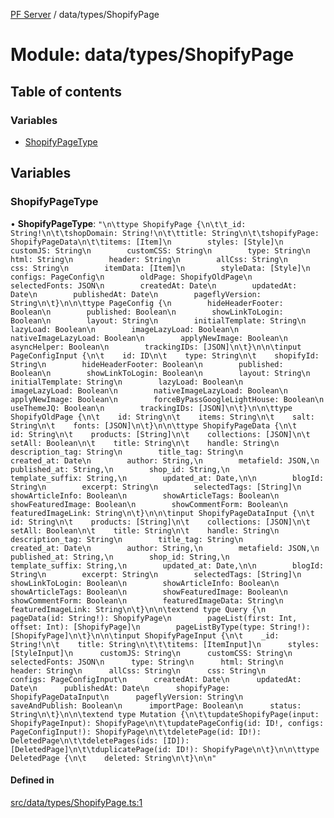 [PF Server](../README.md) / data/types/ShopifyPage

# Module: data/types/ShopifyPage

## Table of contents

### Variables

- [ShopifyPageType](data_types_ShopifyPage.md#shopifypagetype)

## Variables

### ShopifyPageType

• **ShopifyPageType**: ``"\n\ttype ShopifyPage {\n\t\t_id: String!\n\t\tshopDomain: String!\n\t\ttitle: String\n\t\tshopifyPage: ShopifyPageData\n\t\titems: [Item]\n        styles: [Style]\n        customJS: String\n        customCSS: String\n        type: String\n        html: String\n        header: String\n        allCss: String\n        css: String\n        itemData: [Item]\n        styleData: [Style]\n        configs: PageConfig\n        oldPage: ShopifyOldPage\n        selectedFonts: JSON\n        createdAt: Date\n        updatedAt: Date\n        publishedAt: Date\n        pageflyVersion: String\n\t}\n\n\ttype PageConfig {\n        hideHeaderFooter: Boolean\n        published: Boolean\n        showLinkToLogin: Boolean\n        layout: String\n        initialTemplate: String\n        lazyLoad: Boolean\n        imageLazyLoad: Boolean\n        nativeImageLazyLoad: Boolean\n        applyNewImage: Boolean\n        asyncHelper: Boolean\n        trackingIDs: [JSON]\n\t}\n\n\tinput PageConfigInput {\n\t    id: ID\n\t    type: String\n\t    shopifyId: String\n        hideHeaderFooter: Boolean\n        published: Boolean\n        showLinkToLogin: Boolean\n        layout: String\n        initialTemplate: String\n        lazyLoad: Boolean\n        imageLazyLoad: Boolean\n        nativeImageLazyLoad: Boolean\n        applyNewImage: Boolean\n        forceByPassGoogleLightHouse: Boolean\n        useThemeJQ: Boolean\n        trackingIDs: [JSON]\n\t}\n\n\ttype ShopifyOldPage {\n\t    id: String\n\t    items: String\n\t    salt: String\n\t    fonts: [JSON]\n\t}\n\n\ttype ShopifyPageData {\n\t    id: String\n\t    products: [String]\n\t    collections: [JSON]\n\t    setAll: Boolean\n\t    title: String\n\t    handle: String\n        description_tag: String\n        title_tag: String\n        created_at: Date\n        author: String,\n        metafield: JSON,\n        published_at: String,\n        shop_id: String,\n        template_suffix: String,\n        updated_at: Date,\n\n        blogId: String\n        excerpt: String\n        selectedTags: [String]\n        showArticleInfo: Boolean\n        showArticleTags: Boolean\n        showFeaturedImage: Boolean\n        showCommentForm: Boolean\n        featuredImageLink: String\n\t}\n\n\tinput ShopifyPageDataInput {\n\t    id: String\n\t    products: [String]\n\t    collections: [JSON]\n\t    setAll: Boolean\n\t    title: String\n\t    handle: String\n        description_tag: String\n        title_tag: String\n        created_at: Date\n        author: String,\n        metafield: JSON,\n        published_at: String,\n        shop_id: String,\n        template_suffix: String,\n        updated_at: Date,\n\n        blogId: String\n        excerpt: String\n        selectedTags: [String]\n        showLinkToLogin: Boolean\n        showArticleInfo: Boolean\n        showArticleTags: Boolean\n        showFeaturedImage: Boolean\n        showCommentForm: Boolean\n        featuredImageData: String\n        featuredImageLink: String\n\t}\n\n\textend type Query {\n        pageData(id: String!): ShopifyPage\n        pageList(first: Int, offset: Int): [ShopifyPage]\n        pageListByType(type: String!): [ShopifyPage]\n\t}\n\n\tinput ShopifyPageInput {\n\t    _id: String!\n\t    title: String\n\t\t\titems: [ItemInput]\n      styles: [StyleInput]\n      customJS: String\n      customCSS: String\n      selectedFonts: JSON\n      type: String\n      html: String\n      header: String\n      allCss: String\n      css: String\n      configs: PageConfigInput\n      createdAt: Date\n      updatedAt: Date\n      publishedAt: Date\n      shopifyPage: ShopifyPageDataInput\n      pageflyVersion: String\n      saveAndPublish: Boolean\n      importPage: Boolean\n      status: String\n\t}\n\n\textend type Mutation {\n\t\tupdateShopifyPage(input: ShopifyPageInput): ShopifyPage\n\t\tupdatePageConfig(id: ID!, configs: PageConfigInput!): ShopifyPage\n\t\tdeletePage(id: ID!): DeletedPage\n\t\tdeletePages(ids: [ID]): [DeletedPage]\n\t\tduplicatePage(id: ID!): ShopifyPage\n\t}\n\n\ttype DeletedPage {\n\t    deleted: String\n\t}\n\n"``

#### Defined in

[src/data/types/ShopifyPage.ts:1](https://bitbucket.org/bravebits/pfserver/src/83cf3bb/src/data/types/ShopifyPage.ts#lines-1)
